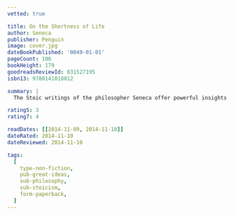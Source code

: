```yaml
---
vetted: true

title: On the Shortness of Life
author: Seneca
publisher: Penguin
image: cover.jpg
dateBookPublished: '0049-01-01'
pageCount: 106
bookHeight: 179
goodreadsReviewId: 831527195
isbn13: 9780141018812

summary: |
  The Stoic writings of the philosopher Seneca offer powerful insights into the art of living, the importance of reason and morality, and continue to provide profound guidance to many through their eloquence, lucidity and timeless wisdom.

rating5: 3
rating7: 4

readDates: [[2014-11-09, 2014-11-10]]
dateRated: 2014-11-10
dateReviewed: 2014-11-10

tags:
  [
    type-non-fiction,
    pub-great-ideas,
    sub-philosophy,
    sub-stoicism,
    form-paperback,
  ]
---
```

